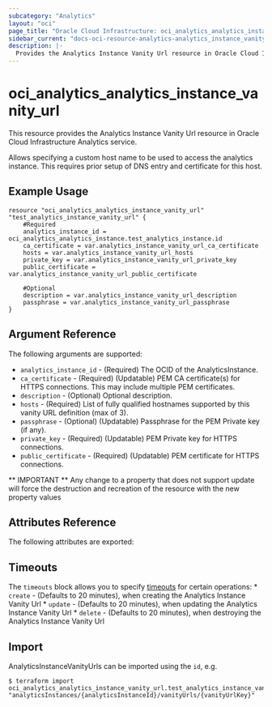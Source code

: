 ```yaml
---
subcategory: "Analytics"
layout: "oci"
page_title: "Oracle Cloud Infrastructure: oci_analytics_analytics_instance_vanity_url"
sidebar_current: "docs-oci-resource-analytics-analytics_instance_vanity_url"
description: |-
  Provides the Analytics Instance Vanity Url resource in Oracle Cloud Infrastructure Analytics service
---
```


# oci_analytics_analytics_instance_vanity_url
This resource provides the Analytics Instance Vanity Url resource in Oracle Cloud Infrastructure Analytics service.

Allows specifying a custom host name to be used to access the analytics instance.  This requires prior setup of DNS entry and certificate
for this host.


## Example Usage

```hcl
resource "oci_analytics_analytics_instance_vanity_url" "test_analytics_instance_vanity_url" {
	#Required
	analytics_instance_id = oci_analytics_analytics_instance.test_analytics_instance.id
	ca_certificate = var.analytics_instance_vanity_url_ca_certificate
	hosts = var.analytics_instance_vanity_url_hosts
	private_key = var.analytics_instance_vanity_url_private_key
	public_certificate = var.analytics_instance_vanity_url_public_certificate

	#Optional
	description = var.analytics_instance_vanity_url_description
	passphrase = var.analytics_instance_vanity_url_passphrase
}
```

## Argument Reference

The following arguments are supported:

* `analytics_instance_id` - (Required) The OCID of the AnalyticsInstance. 
* `ca_certificate` - (Required) (Updatable) PEM CA certificate(s) for HTTPS connections. This may include multiple PEM certificates. 
* `description` - (Optional) Optional description. 
* `hosts` - (Required) List of fully qualified hostnames supported by this vanity URL definition (max of 3). 
* `passphrase` - (Optional) (Updatable) Passphrase for the PEM Private key (if any). 
* `private_key` - (Required) (Updatable) PEM Private key for HTTPS connections. 
* `public_certificate` - (Required) (Updatable) PEM certificate for HTTPS connections. 


** IMPORTANT **
Any change to a property that does not support update will force the destruction and recreation of the resource with the new property values

## Attributes Reference

The following attributes are exported:


## Timeouts

The `timeouts` block allows you to specify [timeouts](https://registry.terraform.io/providers/oracle/oci/latest/docs/guides/changing_timeouts) for certain operations:
	* `create` - (Defaults to 20 minutes), when creating the Analytics Instance Vanity Url
	* `update` - (Defaults to 20 minutes), when updating the Analytics Instance Vanity Url
	* `delete` - (Defaults to 20 minutes), when destroying the Analytics Instance Vanity Url


## Import

AnalyticsInstanceVanityUrls can be imported using the `id`, e.g.

```
$ terraform import oci_analytics_analytics_instance_vanity_url.test_analytics_instance_vanity_url "analyticsInstances/{analyticsInstanceId}/vanityUrls/{vanityUrlKey}" 
```

